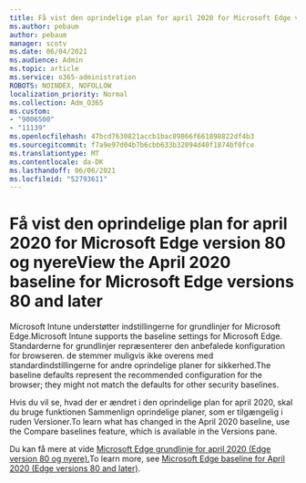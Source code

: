 ```yaml
---
title: Få vist den oprindelige plan for april 2020 for Microsoft Edge version 80 og nyere
ms.author: pebaum
author: pebaum
manager: scotv
ms.date: 06/04/2021
ms.audience: Admin
ms.topic: article
ms.service: o365-administration
ROBOTS: NOINDEX, NOFOLLOW
localization_priority: Normal
ms.collection: Adm_O365
ms.custom:
- "9006500"
- "11139"
ms.openlocfilehash: 47bcd7630821accb1bac89866f661898822df4b3
ms.sourcegitcommit: f7a9e97d04b7b6cbb633b32094d40f1874bf0fce
ms.translationtype: MT
ms.contentlocale: da-DK
ms.lasthandoff: 06/06/2021
ms.locfileid: "52793611"
---
```

# <a name="view-the-april-2020-baseline-for-microsoft-edge-versions-80-and-later"></a><span data-ttu-id="d00d6-102">Få vist den oprindelige plan for april 2020 for Microsoft Edge version 80 og nyere</span><span class="sxs-lookup"><span data-stu-id="d00d6-102">View the April 2020 baseline for Microsoft Edge versions 80 and later</span></span>

<span data-ttu-id="d00d6-103">Microsoft Intune understøtter indstillingerne for grundlinjer for Microsoft Edge.</span><span class="sxs-lookup"><span data-stu-id="d00d6-103">Microsoft Intune supports the baseline settings for Microsoft Edge.</span></span> <span data-ttu-id="d00d6-104">Standarderne for grundlinjer repræsenterer den anbefalede konfiguration for browseren. de stemmer muligvis ikke overens med standardindstillingerne for andre oprindelige planer for sikkerhed.</span><span class="sxs-lookup"><span data-stu-id="d00d6-104">The baseline defaults represent the recommended configuration for the browser; they might not match the defaults for other security baselines.</span></span>

<span data-ttu-id="d00d6-105">Hvis du vil se, hvad der er ændret i den oprindelige plan for april 2020, skal du bruge funktionen Sammenlign oprindelige planer, som er tilgængelig i ruden Versioner.</span><span class="sxs-lookup"><span data-stu-id="d00d6-105">To learn what has changed in the April 2020 baseline, use the Compare baselines feature, which is available in the Versions pane.</span></span>

<span data-ttu-id="d00d6-106">Du kan få mere at vide [Microsoft Edge grundlinje for april 2020 (Edge version 80 og nyere).](/mem/intune/protect/security-baseline-settings-edge?pivots=edge-april-2020)</span><span class="sxs-lookup"><span data-stu-id="d00d6-106">To learn more, see [Microsoft Edge baseline for April 2020 (Edge versions 80 and later)](/mem/intune/protect/security-baseline-settings-edge?pivots=edge-april-2020).</span></span>